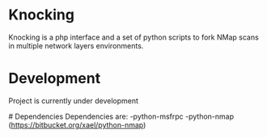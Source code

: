 # Knocking
 Knocking is a php interface and a set of python scripts to fork NMap scans in multiple network layers environments.

# Development
Project is currently under development

# Dependencies
Dependencies are: 
-python-msfrpc
-python-nmap (https://bitbucket.org/xael/python-nmap)

